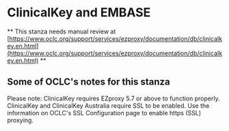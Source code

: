 # ClinicalKey and EMBASE
** This stanza needs manual review at [https://www.oclc.org/support/services/ezproxy/documentation/db/clinicalkey.en.html](https://www.oclc.org/support/services/ezproxy/documentation/db/clinicalkey.en.html) **

## Some of OCLC's notes for this stanza

Please note: ClinicalKey requires EZproxy 5.7 or above to function properly. ClinicalKey and ClinicalKey Australia require SSL to be enabled. Use the information on OCLC's SSL Configuration page to enable https (SSL) proxying.
 
